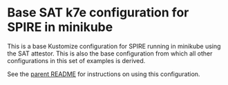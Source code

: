 # Base SAT k7e configuration for SPIRE in minikube

This is a base Kustomize configuration for SPIRE running in minikube using the
SAT attestor. This is also the base configuration from which all other
configurations in this set of examples is derived.

See the [parent README](../) for instructions on using this configuration.
